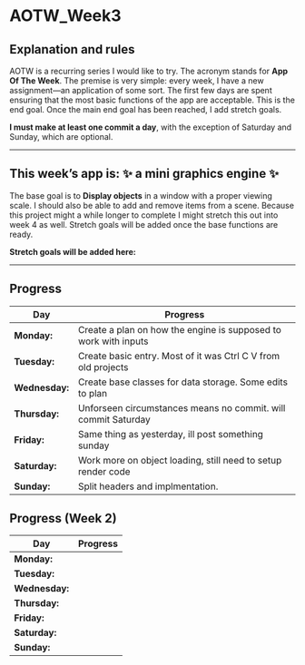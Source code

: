 # AOTW_Week3

## Explanation and rules

AOTW is a recurring series I would like to try. The acronym stands for **App Of The Week**.
The premise is very simple: every week, I have a new assignment—an application of some sort.
The first few days are spent ensuring that the most basic functions of the app are acceptable.
This is the end goal. Once the main end goal has been reached, I add stretch goals.

**I must make at least one commit a day**, with the exception of Saturday and Sunday, which are optional.

---

## This week’s app is: :sparkles: a mini graphics engine :sparkles:
The base goal is to **Display objects** in a window with a proper viewing scale.
I should also be able to add and remove items from a scene.
Because this project might a while longer to complete I might stretch this out into week 4 as well.
Stretch goals will be added once the base functions are ready.

**Stretch goals will be added here:**  

---


## Progress
| **Day**       | **Progress**                                                   |
|---------------|----------------------------------------------------------------|
| **Monday:**   | Create a plan on how the engine is supposed to work with inputs|
| **Tuesday:**  | Create basic entry. Most of it was Ctrl C V from old projects  |
| **Wednesday:**| Create base classes for data storage. Some edits to plan       |
| **Thursday:** | Unforseen circumstances means no commit. will commit Saturday  |
| **Friday:**   | Same thing as yesterday, ill post something sunday             |
| **Saturday:** | Work more on object loading, still need to setup render code   |
| **Sunday:**   | Split headers and implmentation.                               |

## Progress (Week 2)
| **Day**       | **Progress**                                                   |
|---------------|----------------------------------------------------------------|
| **Monday:**   |                                                                |
| **Tuesday:**  |                                                                |
| **Wednesday:**|                                                                |
| **Thursday:** |                                                                |
| **Friday:**   |                                                                |
| **Saturday:** |                                                                |
| **Sunday:**   |                                                                |
